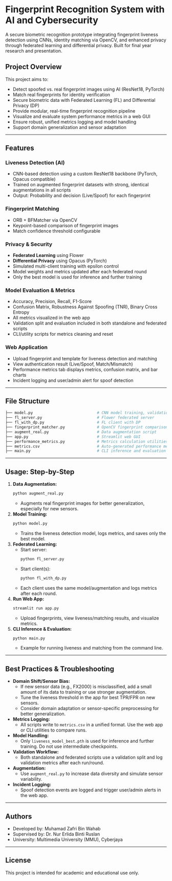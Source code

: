 # Fingerprint Recognition System with AI and Cybersecurity

A secure biometric recognition prototype integrating fingerprint liveness detection using CNNs, identity matching via OpenCV, and enhanced privacy through federated learning and differential privacy. Built for final year research and presentation.

## Project Overview
This project aims to:

- Detect spoofed vs. real fingerprint images using AI (ResNet18, PyTorch)
- Match real fingerprints for identity verification
- Secure biometric data with Federated Learning (FL) and Differential Privacy (DP)
- Provide modular, real-time fingerprint recognition pipeline
- Visualize and evaluate system performance metrics in a web GUI
- Ensure robust, unified metrics logging and model handling
- Support domain generalization and sensor adaptation

---

## Features

### Liveness Detection (AI)
- CNN-based detection using a custom ResNet18 backbone (PyTorch, Opacus compatible)
- Trained on augmented fingerprint datasets with strong, identical augmentations in all scripts
- Output: Probability and decision (Live/Spoof) for each fingerprint

### Fingerprint Matching
- ORB + BFMatcher via OpenCV
- Keypoint-based comparison of fingerprint images
- Match confidence threshold configurable

### Privacy & Security
- **Federated Learning** using Flower
- **Differential Privacy** using Opacus (PyTorch)
- Simulated multi-client training with epsilon control
- Model weights and metrics updated after each federated round
- Only the best model is used for inference and further training

### Model Evaluation & Metrics
- Accuracy, Precision, Recall, F1-Score
- Confusion Matrix, Robustness Against Spoofing (TNR), Binary Cross Entropy
- All metrics visualized in the web app
- Validation split and evaluation included in both standalone and federated scripts
- CLI/utility scripts for metrics cleaning and reset

### Web Application
- Upload fingerprint and template for liveness detection and matching
- View authentication result (Live/Spoof, Match/Mismatch)
- Performance metrics tab displays metrics, confusion matrix, and bar charts
- Incident logging and user/admin alert for spoof detection

---

## File Structure

```bash
├── model.py                            # CNN model training, validation, metrics export
├── fl_server.py                        # Flower federated server
├── fl_with_dp.py                       # FL client with DP
├── fingerprint_matcher.py              # OpenCV fingerprint comparison logic
├── augment_real.py                     # Data augmentation script
├── app.py                              # Streamlit web GUI
├── performance_metrics.py              # Metrics calculation utilities
├── metrics.csv                         # Auto-generated performance metrics
├── main.py                             # CLI inference and evaluation example
```

---

## Usage: Step-by-Step

1. **Data Augmentation:**
   ```bash
   python augment_real.py
   ```
   - Augments real fingerprint images for better generalization, especially for new sensors.
2. **Model Training:**
   ```bash
   python model.py
   ```
   - Trains the liveness detection model, logs metrics, and saves only the best model.
3. **Federated Learning:**
   - Start server:
     ```bash
     python fl_server.py
     ```
   - Start client(s):
     ```bash
     python fl_with_dp.py
     ```
   - Each client uses the same model/augmentation and logs metrics after each round.
4. **Run Web App:**
   ```bash
   streamlit run app.py
   ```
   - Upload fingerprints, view liveness/matching results, and visualize metrics.
5. **CLI Inference & Evaluation:**
   ```bash
   python main.py
   ```
   - Example for running liveness and matching from the command line.

---

## Best Practices & Troubleshooting

- **Domain Shift/Sensor Bias:**
  - If new sensor data (e.g., FX2000) is misclassified, add a small amount of its data to training or use stronger augmentation.
  - Tune the liveness threshold in the app for best TPR/FPR on new sensors.
  - Consider domain adaptation or sensor-specific preprocessing for better generalization.
- **Metrics Logging:**
  - All scripts write to `metrics.csv` in a unified format. Use the web app or CLI utilities to compare runs.
- **Model Handling:**
  - Only `liveness_model_best.pth` is used for inference and further training. Do not use intermediate checkpoints.
- **Validation Workflow:**
  - Both standalone and federated scripts use a validation split and log validation metrics after each run/round.
- **Augmentation:**
  - Use `augment_real.py` to increase data diversity and simulate sensor variability.
- **Incident Logging:**
  - Spoof detection events are logged and trigger user/admin alerts in the web app.

---

## Authors
- Developed by: Muhamad Zafri Bin Wahab
- Supervised by: Dr. Nur Erlida Binti Ruslan
- University: Multimedia University (MMU), Cyberjaya

---

## License
This project is intended for academic and educational use only.
